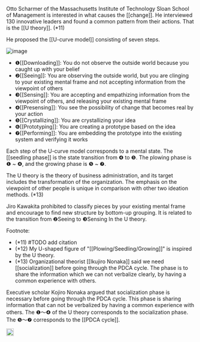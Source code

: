 
Otto Scharmer of the Massachusetts Institute of Technology Sloan School of Management is interested in what causes the [[change]]. He interviewed 130 innovative leaders and found a common pattern from their actions. That is the [[U theory]]. (*11)

He proposed the [[U-curve model]] consisting of seven steps.

![image](https://gyazo.com/3196502fe57eacf0dbf8a3ace8a135fe/thumb/1000)


- ❶[[Downloading]]: You do not observe the outside world because you caught up with your belief
- ❷[[Seeing]]: You are observing the outside world, but you are clinging to your existing mental frame and not accepting information from the viewpoint of others
- ❸[[Sensing]]: You are accepting and empathizing information from the viewpoint of others, and releasing your existing mental frame
- ❹[[Presensing]]: You see the possibility of change that becomes real by your action
- ❺[[Crystallizing]]: You are crystallizing your idea
- ❻[[Prototyping]]: You are creating a prototype based on the idea
- ❼[[Performing]]: You are embedding the prototype into the existing system and verifying it works

Each step of the U-curve model corresponds to a mental state. The [[seedling phase]] is the state transition from ❹ to ❺. The plowing phase is ❶ ~ ❹, and the growing phase is ❺ ~ ❼.

The U theory is the theory of business administration, and its target includes the transformation of the organization. The emphasis on the viewpoint of other people is unique in comparison with other two ideation methods. (*13)

Jiro Kawakita prohibited to classify pieces by your existing mental frame and encourage to find new structure by bottom-up grouping. It is related to the transition from ❷Seeing to ❸Sensing In the U theory.

Footnote:
- (*11) #TODO add citation
- (*12) My U-shaped figure of "[[Plowing/Seedling/Growing]]" is inspired by the U theory.
- (*13) Organizational theorist [[Ikujiro Nonaka]] said we need [[socialization]] before going through the PDCA cycle. The phase is to share the information which we can not verbalize clearly, by having a common experience with others.

Executive scholar Kojiro Nonaka argued that socialization phase is necessary before going through the PDCA cycle. This phase is sharing information that can not be verbalized by having a common experience with others. The ❶～❹ of the U theory corresponds to the socialization phase. The ❺～❼ corresponds to the [[PDCA cycle]].

<img src='https://scrapbox.io/api/pages/nishio/en/icon' alt='en.icon' height="19.5"/>
